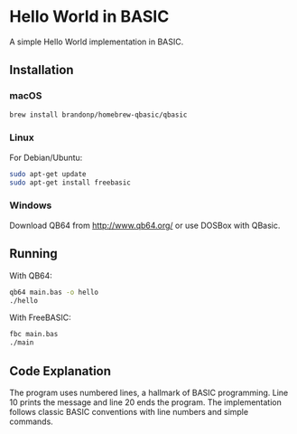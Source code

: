 # Hello World in BASIC

A simple Hello World implementation in BASIC.

## Installation

### macOS
```bash
brew install brandonp/homebrew-qbasic/qbasic
```

### Linux
For Debian/Ubuntu:
```bash
sudo apt-get update
sudo apt-get install freebasic
```

### Windows
Download QB64 from http://www.qb64.org/ or use DOSBox with QBasic.

## Running

With QB64:
```bash
qb64 main.bas -o hello
./hello
```

With FreeBASIC:
```bash
fbc main.bas
./main
```

## Code Explanation

The program uses numbered lines, a hallmark of BASIC programming. Line 10 prints the message and line 20 ends the program. The implementation follows classic BASIC conventions with line numbers and simple commands.
